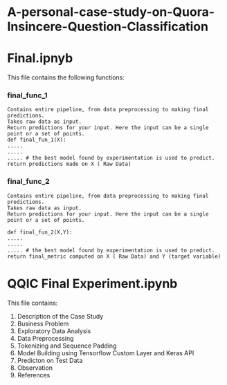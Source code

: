# A-personal-case-study-on-Quora-Insincere-Question-Classification

# Final.ipnyb
This file contains the following functions:

### final_func_1

``` 
Contains entire pipeline, from data preprocessing to making final predictions.
Takes raw data as input.
Return predictions for your input. Here the input can be a single point or a set of points.
def final_fun_1(X):
.....
.....
..... # the best model found by experimentation is used to predict.
return predictions made on X ( Raw Data)
```


### final_func_2

``` 
Contains entire pipeline, from data preprocessing to making final predictions.
Takes raw data as input.
Return predictions for your input. Here the input can be a single point or a set of points.

def final_fun_2(X,Y):
.....
.....
..... # the best model found by experimentation is used to predict.
return final_metric computed on X ( Raw Data) and Y (target variable)
```

# QQIC Final Experiment.ipynb

This file contains:
1. Description of the Case Study 
2. Business Problem 
3. Exploratory Data Analysis
4. Data Preprocessing
5. Tokenizing and Sequence Padding
6. Model Building using Tensorflow Custom Layer and Keras API
7. Predicton on Test Data
8. Observation
9. References
